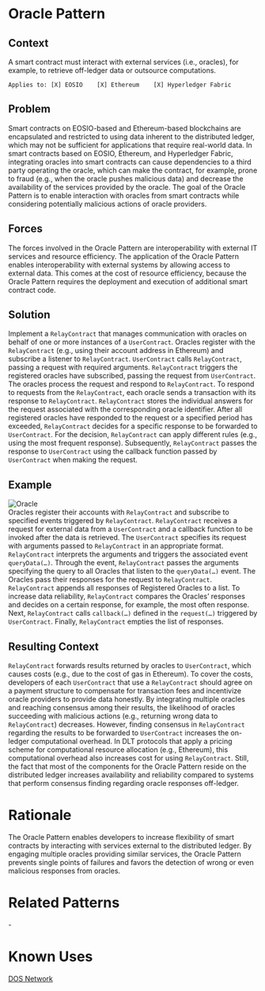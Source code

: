# Oracle Pattern
## Context
A smart contract must interact with external services (i.e., oracles), for example, to retrieve off-ledger data or outsource computations.

``Applies to: [X] EOSIO    [X] Ethereum    [X] Hyperledger Fabric``
## Problem
Smart contracts on EOSIO-based and Ethereum-based blockchains are encapsulated and restricted to using data inherent to the distributed ledger, which may not be sufficient for applications that require real-world data. In smart contracts based on EOSIO, Ethereum, and Hyperledger Fabric, integrating oracles into smart contracts can cause dependencies to a third party operating the oracle, which can make the contract, for example, prone to fraud (e.g., when the oracle pushes malicious data) and decrease the availability of the services provided by the oracle. The goal of the Oracle Pattern is to enable interaction with oracles from smart contracts while considering potentially malicious actions of oracle providers.

## Forces
The forces involved in the Oracle Pattern are interoperability with external IT services and resource efficiency. The application of the Oracle Pattern enables interoperability with external systems by allowing access to external data. This comes at the cost of resource efficiency, because the Oracle Pattern requires the deployment and execution of additional smart contract code. 

## Solution
Implement a `RelayContract` that manages communication with oracles on behalf of one or more instances of a `UserContract`. Oracles register with the `RelayContract` (e.g., using their account address in Ethereum) and subscribe a listener to `RelayContract`. `UserContract` calls `RelayContract`, passing a request with required arguments. `RelayContract` triggers the registered oracles have subscribed, passing the request from `UserContract`. The oracles process the request and respond to `RelayContract`. To respond to requests from the `RelayContract`, each oracle sends a transaction with its response to `RelayContract`. `RelayContract` stores the individual answers for the request associated with the corresponding oracle identifier. After all registered oracles have responded to the request or a specified period has exceeded, `RelayContract` decides for a specific response to be forwarded to `UserContract`. For the decision, `RelayContract` can apply different rules (e.g., using the most frequent response). Subsequently, `RelayContract` passes the response to `UserContract` using the callback function passed by `UserContract` when making the request.

## Example
![Oracle](Oracle%20Pattern%20-%20On-Ledger%20Voting%20Oracle.png)  
Oracles register their accounts with `RelayContract` and subscribe to specified events triggered by `RelayContract`. `RelayContract` receives a request for external data from a `UserContract` and a callback function to be invoked after the data is retrieved. The `UserContract` specifies its request with arguments passed to `RelayContract` in an appropriate format. `RelayContract` interprets the arguments and triggers the associated event `queryData(…)`. Through the event, `RelayContract` passes the arguments specifying the query to all Oracles that listen to the `queryData(…)` event. The Oracles pass their responses for the request to `RelayContract`. `RelayContract` appends all responses of Registered Oracles to a list. To increase data reliability, `RelayContract` compares the Oracles’ responses and decides on a certain response, for example, the most often response. Next, `RelayContract` calls `callback(…)` defined in the `request(…)` triggered by `UserContract`. Finally, `RelayContract` empties the list of responses.

## Resulting Context
`RelayContract` forwards results returned by oracles to `UserContract`, which causes costs (e.g., due to the cost of gas in Ethereum). To cover the costs, developers of each `UserContract` that use a `RelayContract` should agree on a payment structure to compensate for transaction fees and incentivize oracle providers to provide data honestly.
By integrating multiple oracles and reaching consensus among their results, the likelihood of oracles succeeding with malicious actions (e.g., returning wrong data to `RelayContract`) decreases. However, finding consensus in `RelayContract` regarding the results to be forwarded to `UserContract` increases the on-ledger computational overhead. In DLT protocols that apply a pricing scheme for computational resource allocation (e.g., Ethereum), this computational overhead also increases cost for using `RelayContract`. Still, the fact that most of the components for the Oracle Pattern reside on the distributed ledger increases availability and reliability compared to systems that perform consensus finding regarding oracle responses off-ledger.

# Rationale
The Oracle Pattern enables developers to increase flexibility of smart contracts by interacting with services external to the distributed ledger. By engaging multiple oracles providing similar services, the Oracle Pattern prevents single points of failures and favors the detection of wrong or even malicious responses from oracles. 

# Related Patterns
\-
# Known Uses
[DOS Network](https://drive.google.com/file/d/1Ea1z8hBaf3VkrR3nXG5jQHoXgHnN_3sx/view)
